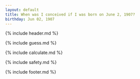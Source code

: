 ```yaml
---
layout: default
title: When was I conceived if I was born on June 2, 1907?
birthday: Jun 02, 1907
---
```


{% include header.md %}

{% include guess.md %}

{% include calculate.md %}

{% include safety.md %}

{% include footer.md %}



